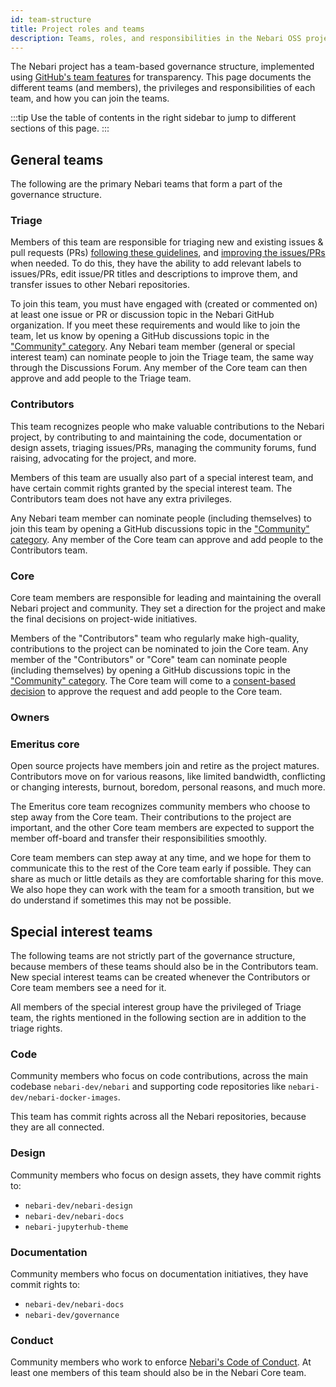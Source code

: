 ```yaml
---
id: team-structure
title: Project roles and teams
description: Teams, roles, and responsibilities in the Nebari OSS project
---
```


The Nebari project has a team-based governance structure, implemented using [GitHub's team features](https://github.com/orgs/nebari-dev/teams) for transparency.
This page documents the different teams (and members), the privileges and responsibilities of each team, and how you can join the teams.

:::tip
Use the table of contents in the right sidebar to jump to different sections of this page.
:::

## General teams

The following are the primary Nebari teams that form a part of the governance structure.

### Triage

Members of this team are responsible for triaging new and existing issues & pull requests (PRs) [following these guidelines](./maintainers/triage-guidelines), and [improving the issues/PRs](./file-issues#working-on-issues-to-improve-them) when needed. To do this, they have the ability to add relevant labels to issues/PRs, edit issue/PR titles and descriptions to improve them, and transfer issues to other Nebari repositories.

To join this team, you must have engaged with (created or commented on) at least one issue or PR or discussion topic in the Nebari GitHub organization. If you meet these requirements and would like to join the team, let us know by opening a GitHub discussions topic in the ["Community" category](https://github.com/orgs/nebari-dev/discussions/categories/community). Any Nebari team member (general or special interest team) can nominate people to join the Triage team, the same way through the Discussions Forum. Any member of the Core team can then approve and add people to the Triage team.

### Contributors

This team recognizes people who make valuable contributions to the Nebari project, by contributing to and maintaining the code, documentation or design assets, triaging issues/PRs, managing the community forums, fund raising, advocating for the project, and more.

Members of this team are usually also part of a special interest team, and have certain commit rights granted by the special interest team. The Contributors team does not have any extra privileges.

Any Nebari team member can nominate people (including themselves) to join this team by opening a GitHub discussions topic in the ["Community" category](https://github.com/orgs/nebari-dev/discussions/categories/community). Any member of the Core team can approve and add people to the Contributors team.

### Core

Core team members are responsible for leading and maintaining the overall Nebari project and community. They set a direction for the project and make the final decisions on project-wide initiatives.

<!-- TODO: Privileges: commit rights to all repos, create/archive repos, add/remove members? Merge with Owner? -->

Members of the "Contributors" team who regularly make high-quality, contributions to the project can be nominated to join the Core team. Any member of the "Contributors" or "Core" team can nominate people (including themselves) by opening a GitHub discussions topic in the ["Community" category](https://github.com/orgs/nebari-dev/discussions/categories/community). The Core team will come to a [consent-based decision](https://www.sociocracyforall.org/consent-decision-making/) to approve the request and add people to the Core team.

### Owners

<!-- TODO: Update based on:
- Do we want to keep this group or merge with Core team?
- If we keep this separate, what does it mean and how do people join this team?
-->

### Emeritus core

Open source projects have members join and retire as the project matures. Contributors move on for various reasons, like limited bandwidth, conflicting or changing interests, burnout, boredom, personal reasons, and much more.

The Emeritus core team recognizes community members who choose to step away from the Core team. Their contributions to the project are important, and the other Core team members are expected to support the member off-board and transfer their responsibilities smoothly.

Core team members can step away at any time, and we hope for them to communicate this to the rest of the Core team early if possible. They can share as much or little details as they are comfortable sharing for this move. We also hope they can work with the team for a smooth transition, but we do understand if sometimes this may not be possible.

## Special interest teams

The following teams are not strictly part of the governance structure, because members of these teams should also be in the Contributors team. New special interest teams can be created whenever the Contributors or Core team members see a need for it.

All members of the special interest group have the privileged of Triage team, the rights mentioned in the following section are in addition to the triage rights.

<!--- TODO: Should Triage team be a special interest team? -->

### Code

Community members who focus on code contributions, across the main codebase `nebari-dev/nebari` and supporting code repositories like `nebari-dev/nebari-docker-images`.

This team has commit rights across all the Nebari repositories, because they are all connected.

### Design

Community members who focus on design assets, they have commit rights to:

* `nebari-dev/nebari-design`
* `nebari-dev/nebari-docs`
* `nebari-jupyterhub-theme`

### Documentation

Community members who focus on documentation initiatives, they have commit rights to:

* `nebari-dev/nebari-docs`
* `nebari-dev/governance`

### Conduct

Community members who work to enforce [Nebari's Code of Conduct](https://github.com/nebari-dev/governance/blob/main/CODE_OF_CONDUCT.md).
At least one members of this team should also be in the Nebari Core team.

